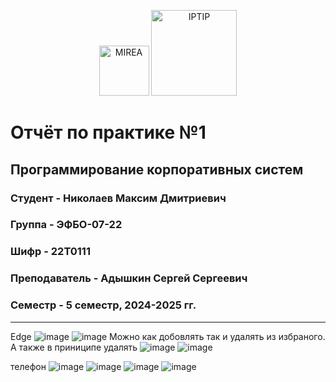 <p align="center">
  <img src="https://www.mirea.ru/upload/medialibrary/c1a/MIREA_Gerb_Colour.jpg" alt="MIREA" width="80"/>
  <img src="https://www.mirea.ru/upload/medialibrary/26c/FTI_colour.jpg" alt="IPTIP" width="137"/> 
</p>

# Отчёт по практике №1

## Программирование корпоративных систем

### Студент - **Николаев Максим Дмитриевич**

### Группа - **ЭФБО-07-22**

### Шифр - **22Т0111**

### Преподаватель - **Адышкин Сергей Сергеевич**

### Семестр - 5 семестр, 2024-2025 гг.

---
Edge
![image](https://github.com/user-attachments/assets/df45856b-f4f3-4f80-ba12-9164e91151b4)
![image](https://github.com/user-attachments/assets/b453354e-c478-4b2e-933e-61ab27ba2577)
Можно как добовлять так и удалять из избраного. А также в приниципе удалять
![image](https://github.com/user-attachments/assets/bf61e184-1722-45ac-ba0e-9d4ff49eaa3a)
![image](https://github.com/user-attachments/assets/6bf05872-9b06-4d83-bc80-5a943e9f7fe5)

телефон
![image](https://github.com/user-attachments/assets/362eba28-3354-402a-800e-d47fa8e7c963)
![image](https://github.com/user-attachments/assets/504f8344-9283-4762-90bc-80fbce4d6868)
![image](https://github.com/user-attachments/assets/013a71fa-df90-4f26-9b77-41959d6083af)
![image](https://github.com/user-attachments/assets/b53e33e4-5b58-463c-aa0f-7d20d1ecf74f)

